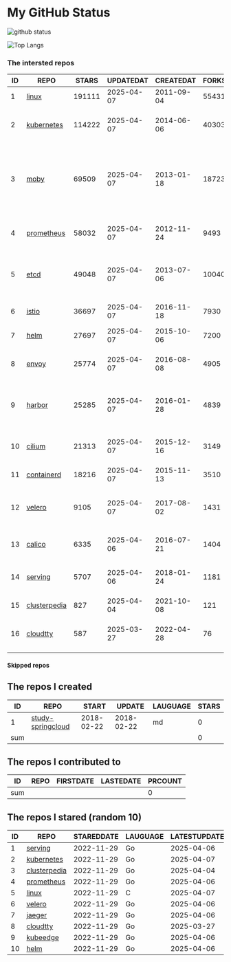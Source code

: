 # My GitHub Status

<img src="https://github-readme-stats-1.yihong0618.vercel.app/api?username=daoqingniu&show_icons=true&&&hide_title=true&count_private=true" alt="github status" />

![Top Langs](https://github-readme-stats-1.yihong0618.vercel.app/api/top-langs/?username=daoqingniu&layout=compact)

<!--START_SECTION:github_repos-->
### The intersted repos
| ID |                              REPO                               | STARS  | UPDATEDAT  | CREATEDAT  | FORKSCOUNT |                                                DESCRIPTIONS                                                |
|----|-----------------------------------------------------------------|--------|------------|------------|------------|------------------------------------------------------------------------------------------------------------|
|  1 | [linux](https://github.com/torvalds/linux)                      | 191111 | 2025-04-07 | 2011-09-04 |      55431 | Linux kernel source tree                                                                                   |
|  2 | [kubernetes](https://github.com/kubernetes/kubernetes)          | 114222 | 2025-04-07 | 2014-06-06 |      40303 | Production-Grade Container Scheduling and Management                                                       |
|  3 | [moby](https://github.com/moby/moby)                            |  69509 | 2025-04-07 | 2013-01-18 |      18723 | The Moby Project - a collaborative project for the container ecosystem to assemble container-based systems |
|  4 | [prometheus](https://github.com/prometheus/prometheus)          |  58032 | 2025-04-07 | 2012-11-24 |       9493 | The Prometheus monitoring system and time series database.                                                 |
|  5 | [etcd](https://github.com/etcd-io/etcd)                         |  49048 | 2025-04-07 | 2013-07-06 |      10040 | Distributed reliable key-value store for the most critical data of a distributed system                    |
|  6 | [istio](https://github.com/istio/istio)                         |  36697 | 2025-04-07 | 2016-11-18 |       7930 | Connect, secure, control, and observe services.                                                            |
|  7 | [helm](https://github.com/helm/helm)                            |  27697 | 2025-04-07 | 2015-10-06 |       7200 | The Kubernetes Package Manager                                                                             |
|  8 | [envoy](https://github.com/envoyproxy/envoy)                    |  25774 | 2025-04-07 | 2016-08-08 |       4905 | Cloud-native high-performance edge/middle/service proxy                                                    |
|  9 | [harbor](https://github.com/goharbor/harbor)                    |  25285 | 2025-04-07 | 2016-01-28 |       4839 | An open source trusted cloud native registry project that stores, signs, and scans content.                |
| 10 | [cilium](https://github.com/cilium/cilium)                      |  21313 | 2025-04-07 | 2015-12-16 |       3149 | eBPF-based Networking, Security, and Observability                                                         |
| 11 | [containerd](https://github.com/containerd/containerd)          |  18216 | 2025-04-07 | 2015-11-13 |       3510 | An open and reliable container runtime                                                                     |
| 12 | [velero](https://github.com/vmware-tanzu/velero)                |   9105 | 2025-04-07 | 2017-08-02 |       1431 | Backup and migrate Kubernetes applications and their persistent volumes                                    |
| 13 | [calico](https://github.com/projectcalico/calico)               |   6335 | 2025-04-06 | 2016-07-21 |       1404 | Cloud native networking and network security                                                               |
| 14 | [serving](https://github.com/knative/serving)                   |   5707 | 2025-04-06 | 2018-01-24 |       1181 | Kubernetes-based, scale-to-zero, request-driven compute                                                    |
| 15 | [clusterpedia](https://github.com/clusterpedia-io/clusterpedia) |    827 | 2025-04-04 | 2021-10-08 |        121 | The Encyclopedia of Kubernetes clusters                                                                    |
| 16 | [cloudtty](https://github.com/cloudtty/cloudtty)                |    587 | 2025-03-27 | 2022-04-28 |         76 | A Friendly Kubernetes CloudShell (Web Terminal) !                                                          |



#### Skipped repos
<!--END_SECTION:github_repos-->

<!--START_SECTION:my_github-->
## The repos I created
| ID  |                                 REPO                                 |   START    |   UPDATE   | LAUGUAGE | STARS |
|-----|----------------------------------------------------------------------|------------|------------|----------|-------|
|   1 | [study-springcloud](https://github.com/daoqingniu/study-springcloud) | 2018-02-22 | 2018-02-22 | md       |     0 |
| sum |                                                                      |            |            |          |     0 |

## The repos I contributed to
| ID  | REPO | FIRSTDATE | LASTEDATE | PRCOUNT |
|-----|------|-----------|-----------|---------|
| sum |      |           |           |       0 |

## The repos I stared (random 10)
| ID |                              REPO                               | STAREDDATE | LAUGUAGE | LATESTUPDATE |
|----|-----------------------------------------------------------------|------------|----------|--------------|
|  1 | [serving](https://github.com/knative/serving)                   | 2022-11-29 | Go       | 2025-04-06   |
|  2 | [kubernetes](https://github.com/kubernetes/kubernetes)          | 2022-11-29 | Go       | 2025-04-07   |
|  3 | [clusterpedia](https://github.com/clusterpedia-io/clusterpedia) | 2022-11-29 | Go       | 2025-04-04   |
|  4 | [prometheus](https://github.com/prometheus/prometheus)          | 2022-11-29 | Go       | 2025-04-06   |
|  5 | [linux](https://github.com/torvalds/linux)                      | 2022-11-29 | C        | 2025-04-07   |
|  6 | [velero](https://github.com/vmware-tanzu/velero)                | 2022-11-29 | Go       | 2025-04-06   |
|  7 | [jaeger](https://github.com/jaegertracing/jaeger)               | 2022-11-29 | Go       | 2025-04-06   |
|  8 | [cloudtty](https://github.com/cloudtty/cloudtty)                | 2022-11-29 | Go       | 2025-03-27   |
|  9 | [kubeedge](https://github.com/kubeedge/kubeedge)                | 2022-11-29 | Go       | 2025-04-06   |
| 10 | [helm](https://github.com/helm/helm)                            | 2022-11-29 | Go       | 2025-04-06   |

<!--END_SECTION:my_github-->
